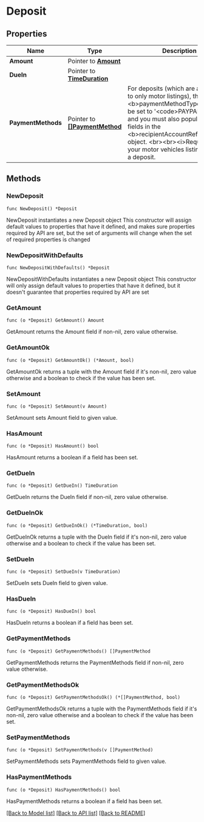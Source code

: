 # Deposit

## Properties

Name | Type | Description | Notes
------------ | ------------- | ------------- | -------------
**Amount** | Pointer to [**Amount**](Amount.md) |  | [optional] 
**DueIn** | Pointer to [**TimeDuration**](TimeDuration.md) |  | [optional] 
**PaymentMethods** | Pointer to [**[]PaymentMethod**](PaymentMethod.md) | For deposits (which are applicable to only motor listings), the &lt;b&gt;paymentMethodType&lt;/b&gt; must be set to &#39;&lt;code&gt;PAYPAL&lt;/code&gt;&#39; and you must also populate the fields in the &lt;b&gt;recipientAccountReference&lt;/b&gt; object.  &lt;br&gt;&lt;br&gt;&lt;i&gt;Required if&lt;/i&gt; your motor vehicles listing requires a deposit. | [optional] 

## Methods

### NewDeposit

`func NewDeposit() *Deposit`

NewDeposit instantiates a new Deposit object
This constructor will assign default values to properties that have it defined,
and makes sure properties required by API are set, but the set of arguments
will change when the set of required properties is changed

### NewDepositWithDefaults

`func NewDepositWithDefaults() *Deposit`

NewDepositWithDefaults instantiates a new Deposit object
This constructor will only assign default values to properties that have it defined,
but it doesn't guarantee that properties required by API are set

### GetAmount

`func (o *Deposit) GetAmount() Amount`

GetAmount returns the Amount field if non-nil, zero value otherwise.

### GetAmountOk

`func (o *Deposit) GetAmountOk() (*Amount, bool)`

GetAmountOk returns a tuple with the Amount field if it's non-nil, zero value otherwise
and a boolean to check if the value has been set.

### SetAmount

`func (o *Deposit) SetAmount(v Amount)`

SetAmount sets Amount field to given value.

### HasAmount

`func (o *Deposit) HasAmount() bool`

HasAmount returns a boolean if a field has been set.

### GetDueIn

`func (o *Deposit) GetDueIn() TimeDuration`

GetDueIn returns the DueIn field if non-nil, zero value otherwise.

### GetDueInOk

`func (o *Deposit) GetDueInOk() (*TimeDuration, bool)`

GetDueInOk returns a tuple with the DueIn field if it's non-nil, zero value otherwise
and a boolean to check if the value has been set.

### SetDueIn

`func (o *Deposit) SetDueIn(v TimeDuration)`

SetDueIn sets DueIn field to given value.

### HasDueIn

`func (o *Deposit) HasDueIn() bool`

HasDueIn returns a boolean if a field has been set.

### GetPaymentMethods

`func (o *Deposit) GetPaymentMethods() []PaymentMethod`

GetPaymentMethods returns the PaymentMethods field if non-nil, zero value otherwise.

### GetPaymentMethodsOk

`func (o *Deposit) GetPaymentMethodsOk() (*[]PaymentMethod, bool)`

GetPaymentMethodsOk returns a tuple with the PaymentMethods field if it's non-nil, zero value otherwise
and a boolean to check if the value has been set.

### SetPaymentMethods

`func (o *Deposit) SetPaymentMethods(v []PaymentMethod)`

SetPaymentMethods sets PaymentMethods field to given value.

### HasPaymentMethods

`func (o *Deposit) HasPaymentMethods() bool`

HasPaymentMethods returns a boolean if a field has been set.


[[Back to Model list]](../README.md#documentation-for-models) [[Back to API list]](../README.md#documentation-for-api-endpoints) [[Back to README]](../README.md)


